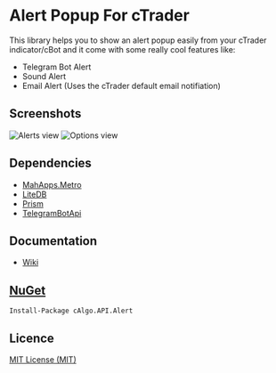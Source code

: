 <h1>Alert Popup For cTrader</h1>

This library helps you to show an alert popup easily from your cTrader indicator/cBot and it come with some really cool features like:

* Telegram Bot Alert
* Sound Alert
* Email Alert (Uses the cTrader default email notifiation)

<h2>Screenshots</h2>

![Alerts view](https://www.algodeveloper.com/wp-content/uploads/github/ctrader_alert_popup_6.png)
![Options view](https://www.algodeveloper.com/wp-content/uploads/github/ctrader_alert_popup_7.png)

<h2>Dependencies</h2>

* <a href="https://github.com/MahApps/MahApps.Metro/">MahApps.Metro</a>
* <a href="https://github.com/mbdavid/litedb">LiteDB</a>
* <a href="https://github.com/PrismLibrary/Prism">Prism</a>
* <a href="https://github.com/afhacker/TelegramBotApi">TelegramBotApi</a>

<h2>Documentation</h2>

* <a href="https://github.com/afhacker/ctrader-alert_popup/wiki">Wiki</a>

<h2><a href="https://www.nuget.org/packages/cAlgo.API.Alert/">NuGet</a></h2>

```Install-Package cAlgo.API.Alert```

<h2>Licence</h2>

[MIT License (MIT)](./LICENSE)
